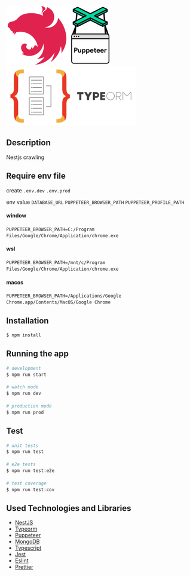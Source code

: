 <a href="http://nestjs.com/" target="_blank"><img src="https://raw.githubusercontent.com/ukyiJS/pokemon-crawling/master/src/assets/img/nest.svg" height="160"/></a>
<a href="https://pptr.dev/" target="_blank"><img src="https://raw.githubusercontent.com/ukyiJS/pokemon-crawling/master/src/assets/img/puppeteer.png" height="160"></a>
<a href="https://typeorm.io/" target="_blank"><img src="https://raw.githubusercontent.com/ukyiJS/pokemon-crawling/master/src/assets/img/typeorm.png" height="160"></a>

## Description

Nestjs crawling

## Require env file

create `.env.dev` `.env.prod`

env value `DATABASE_URL` `PUPPETEER_BROWSER_PATH` `PUPPETEER_PROFILE_PATH`

#### window

`PUPPETEER_BROWSER_PATH=C:/Program Files/Google/Chrome/Application/chrome.exe`

#### wsl

`PUPPETEER_BROWSER_PATH=/mnt/c/Program Files/Google/Chrome/Application/chrome.exe`

#### macos

`PUPPETEER_BROWSER_PATH=/Applications/Google Chrome.app/Contents/MacOS/Google Chrome`

## Installation

```bash
$ npm install
```

## Running the app

```bash
# development
$ npm run start

# watch mode
$ npm run dev

# production mode
$ npm run prod
```

## Test

```bash
# unit tests
$ npm run test

# e2e tests
$ npm run test:e2e

# test coverage
$ npm run test:cov
```

## Used Technologies and Libraries

- [NestJS](https://nestjs.com/)
- [Typeorm](https://typeorm.io/)
- [Puppeteer](https://pptr.dev/)
- [MongoDB](https://www.mongodb.com/)
- [Typescript](https://www.typescriptlang.org/)
- [Jest](https://jestjs.io/)
- [Eslint](https://eslint.org/)
- [Prettier](https://prettier.io/)

